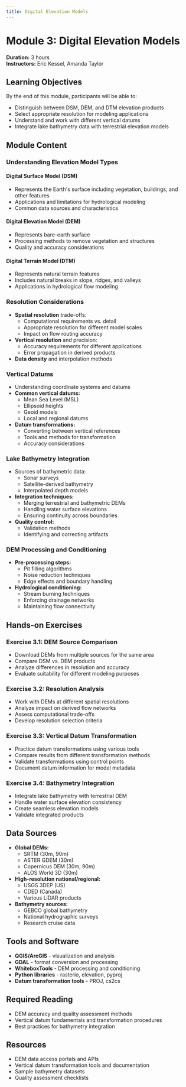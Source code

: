 ```yaml
---
title: Digital Elevation Models
---
```


# Module 3: Digital Elevation Models
**Duration:** 3 hours  
**Instructors:** Eric Kessel, Amanda Taylor

## Learning Objectives

By the end of this module, participants will be able to:
- Distinguish between DSM, DEM, and DTM elevation products
- Select appropriate resolution for modeling applications
- Understand and work with different vertical datums
- Integrate lake bathymetry data with terrestrial elevation models

## Module Content

### Understanding Elevation Model Types

#### Digital Surface Model (DSM)
- Represents the Earth's surface including vegetation, buildings, and other features
- Applications and limitations for hydrological modeling
- Common data sources and characteristics

#### Digital Elevation Model (DEM)
- Represents bare-earth surface
- Processing methods to remove vegetation and structures
- Quality and accuracy considerations

#### Digital Terrain Model (DTM)
- Represents natural terrain features
- Includes natural breaks in slope, ridges, and valleys
- Applications in hydrological flow modeling

### Resolution Considerations
- **Spatial resolution** trade-offs:
  - Computational requirements vs. detail
  - Appropriate resolution for different model scales
  - Impact on flow routing accuracy
- **Vertical resolution** and precision:
  - Accuracy requirements for different applications
  - Error propagation in derived products
- **Data density** and interpolation methods

### Vertical Datums
- Understanding coordinate systems and datums
- **Common vertical datums:**
  - Mean Sea Level (MSL)
  - Ellipsoid heights
  - Geoid models
  - Local and regional datums
- **Datum transformations:**
  - Converting between vertical references
  - Tools and methods for transformation
  - Accuracy considerations

### Lake Bathymetry Integration
- Sources of bathymetric data:
  - Sonar surveys
  - Satellite-derived bathymetry
  - Interpolated depth models
- **Integration techniques:**
  - Merging terrestrial and bathymetric DEMs
  - Handling water surface elevations
  - Ensuring continuity across boundaries
- **Quality control:**
  - Validation methods
  - Identifying and correcting artifacts

### DEM Processing and Conditioning
- **Pre-processing steps:**
  - Pit filling algorithms
  - Noise reduction techniques
  - Edge effects and boundary handling
- **Hydrological conditioning:**
  - Stream burning techniques
  - Enforcing drainage networks
  - Maintaining flow connectivity

## Hands-on Exercises

### Exercise 3.1: DEM Source Comparison
- Download DEMs from multiple sources for the same area
- Compare DSM vs. DEM products
- Analyze differences in resolution and accuracy
- Evaluate suitability for different modeling purposes

### Exercise 3.2: Resolution Analysis
- Work with DEMs at different spatial resolutions
- Analyze impact on derived flow networks
- Assess computational trade-offs
- Develop resolution selection criteria

### Exercise 3.3: Vertical Datum Transformation
- Practice datum transformations using various tools
- Compare results from different transformation methods
- Validate transformations using control points
- Document datum information for model metadata

### Exercise 3.4: Bathymetry Integration
- Integrate lake bathymetry with terrestrial DEM
- Handle water surface elevation consistency
- Create seamless elevation models
- Validate integrated products

## Data Sources
- **Global DEMs:**
  - SRTM (30m, 90m)
  - ASTER GDEM (30m)
  - Copernicus DEM (30m, 90m)
  - ALOS World 3D (30m)
- **High-resolution national/regional:**
  - USGS 3DEP (US)
  - CDED (Canada)
  - Various LiDAR products
- **Bathymetry sources:**
  - GEBCO global bathymetry
  - National hydrographic surveys
  - Research cruise data

## Tools and Software
- **QGIS/ArcGIS** - visualization and analysis
- **GDAL** - format conversion and processing
- **WhiteboxTools** - DEM processing and conditioning
- **Python libraries** - rasterio, elevation, pyproj
- **Datum transformation tools** - PROJ, cs2cs

## Required Reading
- DEM accuracy and quality assessment methods
- Vertical datum fundamentals and transformation procedures
- Best practices for bathymetry integration

## Resources
- DEM data access portals and APIs
- Vertical datum transformation tools and documentation
- Sample bathymetry datasets
- Quality assessment checklists
